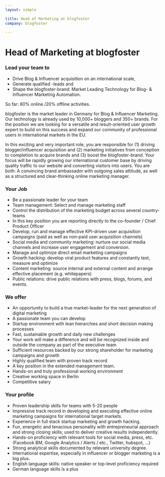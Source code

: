 ```yaml
---
layout: simple

title: Head of Marketing at blogfoster
company: blogfoster

---
```


# Head of Marketing at blogfoster


### Lead your team to

- Drive Blog & Influencer acquisition on an international scale,
- Generate qualified -leads and
- Shape the blogfoster-brand: Market Leading Technology for Blog- & Influencer Marketing Automation.

So far: 80% online /20% offline activities.

blogfoster is the market leader in Germany for Blog & Influencer Marketing. Our technology is already used by 10,000+ bloggers and 350+ brands. For the position we are looking for a versatile and result-oriented user growth expert to build on this success and expand our community of professional users in international markets in the EU.

In this exciting and very important role, you are responsible for (1) driving blogger/influencer acquisition and (2) marketing initiatives from conception to completion to acquire brands and (3) boost the blogfoster-brand. Your focus will be rapidly growing our international customer base by driving quality traffic to our website and converting visitors into users. You are both: A convincing brand ambassador with outgoing sales attitude, as well as a structured and clear-thinking online marketing manager.

### Your Job

- Be a passionate leader for your team
- Team management: Select and manage marketing staff
- Control the distribution of the marketing budget across several country-teams
- In this key position you are reporting directly to the co-founder / Chief Product Officer
- Develop, run and manage effective KPI-driven user acquisition campaigns (paid as well as non-paid user acquisition
channels)
- Social media and community marketing: nurture our social media channels and increase user engagement and conversion.
- Manage and optimize direct email marketing campaigns
- Growth hacking: develop viral product features and constantly test, measure and optimize
- Content marketing: source internal and external content and arrange effective placement (e.g. whitepapers)
- Public relations: drive public relations with press, blogs, forums, and events.

### We offer

- An opportunity to build a true market-leader for the next generation of digital marketing
- A passionate team you can develop
- Startup environment with lean hierarchies and short decision making processes
- Fast, sustainable growth and daily new challenges
- Your work will make a difference and will be recognized inside and outside the company as part of the executive team
- Sufficient resources backed by our strong shareholder for marketing campaigns and growth
- Highly qualified team with proven track record
- A key position in the extended management team.
- Hands-on and truly professional working environment
- Creative working space in Berlin
- Competitive salary

### Your profile

- Proven leadership skills for teams with 5-20 people
- Impressive track record in developing and executing effective online marketing campaigns for international target markets.
- Experience in full stack startup marketing and growth hacking.
- Fun, energetic and tenacious personality with entrepreneurial approach and strong closing skills; used to deliver creative results independently.
- Hands-on proficiency with relevant tools for social media, press, etc. (Facebook BM, Google Analytics / Alerts / etc., Twitter, hubspot, …)
- Strong analytical skills documented by relevant university degree.
- International expertise, especially in influencer or blogger marketing is a big plus.
- English language skills: native speaker or top-level proficiency required
- German language skills is a plus
